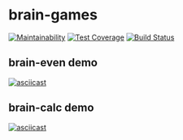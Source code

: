 # brain-games

[![Maintainability](https://api.codeclimate.com/v1/badges/a99a88d28ad37a79dbf6/maintainability)](https://codeclimate.com/github/codeclimate/codeclimate/maintainability)
[![Test Coverage](https://api.codeclimate.com/v1/badges/a99a88d28ad37a79dbf6/test_coverage)](https://codeclimate.com/github/codeclimate/codeclimate/test_coverage)
[![Build Status](https://travis-ci.org/maximvs286/frontend-project-lvl1.svg?branch=master)](https://travis-ci.org/maximvs286/frontend-project-lvl1)

## brain-even demo

[![asciicast](https://asciinema.org/a/282511.svg)](https://asciinema.org/a/282511)

## brain-calc demo

[![asciicast](https://asciinema.org/a/282509.svg)](https://asciinema.org/a/282509)
